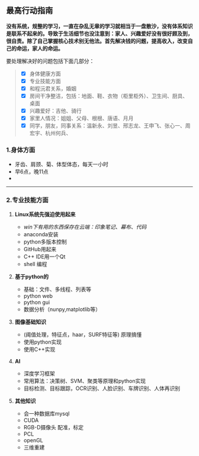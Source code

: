 ## 最高行动指南

**没有系统，规整的学习，一直在杂乱无章的学习就相当于一盘散沙，没有体系知识是联系不起来的。导致于生活细节也没注意到：家人、兴趣爱好没有很好顾及到，很自责。除了自己掌握核心技术别无他法。首先解决钱的问题，提高收入，改变自己的命运，家人的命运。**

要处理解决好的问题包括下面几部分：
> - [x] 身体健康方面
> - [x] 专业技能方面
> - [x] 和程沅君关系，婚姻
> - [x] 房间干净整洁，包括：地面、鞋、衣物（柜里柜外）、卫生间、厨具、桌面
> - [x] 兴趣爱好：吉他、骑行
> - [x] 家里人情况：姐姐、父母、根根、唐语、月月
> - [x] 同学，朋友，同事关系：温新永、刘昱、邢志龙、王申飞、张心一、周宏宇、杭州何兵、

### 1.身体方面
* 牙齿、肩颈、菊、体型体态，每天一小时
* 早6点，晚11点
*

---
### 2.专业技能方面
1. **Linux系统先强迫使用起来**
    * *win下有用的东西保存在云端：印象笔记、幕布、代码*
    * anaconda安装
    * python多版本控制
    * GitHub用起来
    * C++ IDE用一个Qt
    * shell 编程
2. **基于python的**
    *  基础：文件、多线程、列表等
    *  python web
    *  python gui
    *  数据分析（nunpy,matplotlib等）
   
3. **图像基础知识**
    * (阈值处理，特征点，haar，SURF特征等) 原理搞懂
    * 使用python实现
    * 使用C++实现

4. **AI**
    *  深度学习框架
    *  常用算法：决策树、SVM、聚类等原理和python实现
    *  目标检测、目标跟踪，OCR识别、人脸识别、车牌识别、人体再识别
5. **其他知识**
    * 会一种数据库mysql
    * CUDA
    * RGB-D摄像头 配准，标定
    * PCL
    * openGL
    * 三维重建